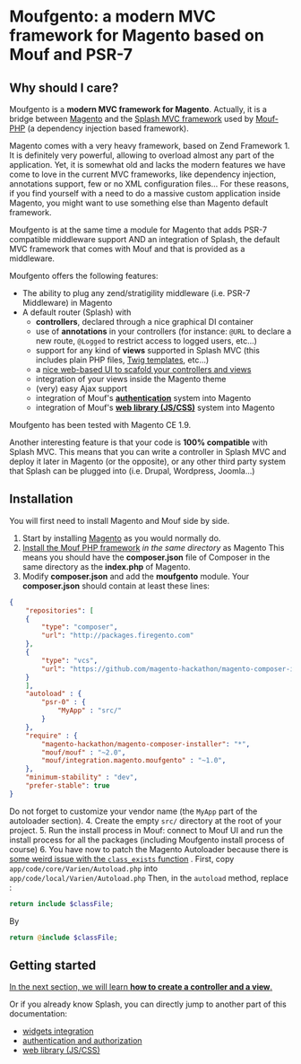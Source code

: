 Moufgento: a modern MVC framework for Magento based on Mouf and PSR-7
=====================================================================

Why should I care?
------------------

Moufgento is a **modern MVC framework for Magento**. Actually, it is a bridge between [Magento](http://magento.com/) and the [Splash MVC framework](http://mouf-php.com/packages/mouf/mvc.splash/index.md)
used by [Mouf-PHP](http://mouf-php.com) (a dependency injection based framework).

Magento comes with a very heavy framework, based on Zend Framework 1. It is definitely very powerful, allowing to overload almost any part of the application. Yet, it is somewhat old and lacks the modern features we have come to love in the current MVC frameworks, like dependency injection, annotations support, few or no XML configuration files... For these reasons, if you find yourself with a need to do a massive custom application inside Magento, you might want to use something else than Magento default framework.

Moufgento is at the same time a module for Magento that adds PSR-7 compatible middleware support AND an integration of Splash, 
the default MVC framework that comes with Mouf and that is provided as a middleware.

Moufgento offers the following features:

- The ability to plug any zend/stratigility middleware (i.e. PSR-7 Middleware) in Magento
- A default router (Splash) with
    - **controllers**, declared through a nice graphical DI container
    - use of **annotations** in your controllers (for instance: `@URL` to declare a new route, `@Logged` to restrict access to logged users, etc...)
    - support for any kind of **views** supported in Splash MVC (this includes plain PHP files, [Twig templates](http://twig.sensiolabs.org/), etc...)
    - a [nice web-based UI to scafold your controllers and views](http://mouf-php.com/packages/mouf/mvc.splash/doc/writing_controllers.md)
    - integration of your views inside the Magento theme
    - (very) easy Ajax support
    - integration of Mouf's [**authentication**](doc/authentication_and_right_management.md) system into Magento
    - integration of Mouf's [**web library (JS/CSS)**](doc/scripts-and-styles.md) system into Magento

Moufgento has been tested with Magento CE 1.9.


Another interesting feature is that your code is **100% compatible** with Splash MVC. This means that you can write a controller in Splash MVC and deploy it later in Magento (or the opposite), or any other third party system that Splash can be plugged into (i.e. Drupal, Wordpress, Joomla...)

Installation
------------

You will first need to install Magento and Mouf side by side.

1. Start by installing [Magento](http://magento.com/) as you would normally do.
2. [Install the Mouf PHP framework](http://mouf-php.com/packages/mouf/mouf/doc/installing_mouf.md) _in the same directory_ as Magento
   This means you should have the **composer.json** file of Composer in the same directory as the **index.php** of Magento.
3. Modify **composer.json** and add the **moufgento** module. Your **composer.json** should contain at least these lines:

```json
{
    "repositories": [
    {
        "type": "composer",
        "url": "http://packages.firegento.com"
    },
    {
        "type": "vcs",
        "url": "https://github.com/magento-hackathon/magento-composer-installer"
    }
    ],
    "autoload" : {
        "psr-0" : {
            "MyApp" : "src/"
        }
    },
    "require" : {
        "magento-hackathon/magento-composer-installer": "*",
        "mouf/mouf" : "~2.0",
        "mouf/integration.magento.moufgento" : "~1.0",
    },
    "minimum-stability" : "dev",
    "prefer-stable": true
}
```

   Do not forget to customize your vendor name (the `MyApp` part of the autoloader section).
4. Create the empty `src/` directory at the root of your project.
5. Run the install process in Mouf: connect to Mouf UI and run the install process for all the packages
   (including Moufgento install process of course)
6. You have now to patch the Magento Autoloader because there is [some weird issue with the `class_exists` function](http://www.webguys.de/magento/tuerchen-11-the-magento-autoloader-and-external-libraries/) .
   First, copy `app/code/core/Varien/Autoload.php` into `app/code/local/Varien/Autoload.php`
   Then, in the `autoload` method, replace :

```php
return include $classFile;
```

   By

```php
return @include $classFile;

```

Getting started
---------------

[In the next section, we will learn **how to create a controller and a view**.](doc/mvc.md)

Or if you already know Splash, you can directly jump to another part of this documentation:

- [widgets integration](doc/widgets.md)
- [authentication and authorization](doc/authentication_and_right_management.md)
- [web library (JS/CSS)](doc/scripts-and-styles.md)
